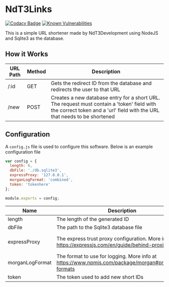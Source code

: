 # NdT3Links

[![Codacy Badge](https://api.codacy.com/project/badge/Grade/93d38fa6f2e1464ba59aa001882210b3)](https://www.codacy.com/app/NdT3Development/NdT3Links?utm_source=github.com&utm_medium=referral&utm_content=NdT3Development/NdT3Links&utm_campaign=badger)
[![Known Vulnerabilities](https://snyk.io/test/github/ndt3development/ndt3links/badge.svg)](https://snyk.io/test/github/ndt3development/ndt3links)

This is a simple URL shortener made by NdT3Development using NodeJS and Sqlite3 as the database.

## How it Works

| URL Path | Method | Description|
|    ---   |  ---   |  ---  |
| /:id     | GET    | Gets the redirect ID from the database and redirects the user to that URL                                                                                               |
| /new     | POST   | Creates a new database entry for a short URL. The request must contain a 'token' field with the correct token and a 'url' field with the URL that needs to be shortened |

## Configuration

A `config.js` file is used to configure this software. Below is an example configuration file

```js
var config = {
  length: 6,
  dbFile: './db.sqlite3',
  expressProxy: '127.0.0.1',
  morganLogFormat: 'combined',
  token: 'tokenhere'
};

module.exports = config;
```

| Name   | Description | Value Type |
|   ---  |     ---     |     ---    |
| length | The length of the generated ID | Number |
| dbFile | The path to the Sqlite3 database file | String |
| expressProxy | The express trust proxy configuration. More info at https://expressjs.com/en/guide/behind-proxies.html | See info link: https://expressjs.com/en/guide/behind-proxies.html |
| morganLogFormat | The format to use for logging. More info at https://www.npmjs.com/package/morgan#predefined-formats | String |
| token | The token used to add new short IDs | String |
